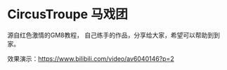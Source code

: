# CircusTroupe  马戏团

源自红色激情的GM8教程， 自己练手的作品，分享给大家，希望可以帮助到到家。

效果演示：https://www.bilibili.com/video/av6040146?p=2

